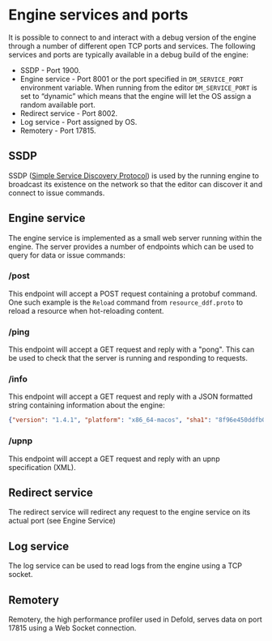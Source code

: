 # Engine services and ports

It is possible to connect to and interact with a debug version of the engine through a number of different open TCP ports and services. The following services and ports are typically available in a debug build of the engine:

* SSDP - Port 1900.
* Engine service - Port 8001 or the port specified in `DM_SERVICE_PORT` environment variable. When running from the editor `DM_SERVICE_PORT` is set to “dynamic” which means that the engine will let the OS assign a random available port.
* Redirect service - Port 8002. 
* Log service - Port assigned by OS. 
* Remotery - Port 17815.


## SSDP
SSDP ([Simple Service Discovery Protocol](https://en.wikipedia.org/wiki/Simple_Service_Discovery_Protocol)) is used by the running engine to broadcast its existence on the network so that the editor can discover it and connect to issue commands.


## Engine service
The engine service is implemented as a small web server running within the engine. The server provides a number of endpoints which can be used to query for data or issue commands:

### /post
This endpoint will accept a POST request containing a protobuf command. One such example is the `Reload` command from `resource_ddf.proto` to reload a resource when hot-reloading content.

### /ping
This endpoint will accept a GET request and reply with a "pong". This can be used to check that the server is running and responding to requests.

### /info
This endpoint will accept a GET request and reply with a JSON formatted string containing information about the engine:

```json
{"version": "1.4.1", "platform": "x86_64-macos", "sha1": "8f96e450ddfb006a99aa134fdd373cace3760571"}
```

### /upnp
This endpoint will accept a GET request and reply with an upnp specification (XML).


## Redirect service
The redirect service will redirect any request to the engine service on its actual port (see Engine Service)


## Log service
The log service can be used to read logs from the engine using a TCP socket.


## Remotery
Remotery, the high performance profiler used in Defold, serves data on port 17815 using a Web Socket connection.
